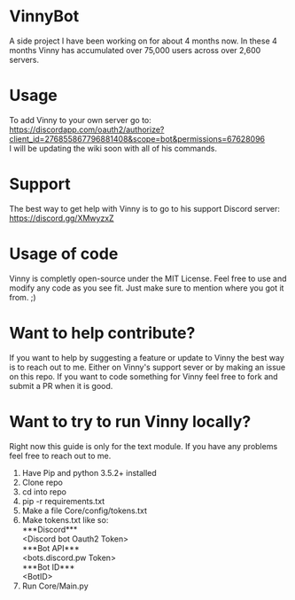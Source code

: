 # VinnyBot
A side project I have been working on for about 4 months now. In these 4 months Vinny has accumulated over 75,000 users across over 2,600 servers.

# Usage
To add Vinny to your own server go to: https://discordapp.com/oauth2/authorize?client_id=276855867796881408&scope=bot&permissions=67628096  
I will be updating the wiki soon with all of his commands. 

# Support
The best way to get help with Vinny is to go to his support Discord server: https://discord.gg/XMwyzxZ

# Usage of code
Vinny is completly open-source under the MIT License. Feel free to use and modify any code as you see fit. Just make sure to mention where you got it from. ;)

# Want to help contribute?
If you want to help by suggesting a feature or update to Vinny the best way is to reach out to me. Either on Vinny's support sever or by making an issue on this repo.
If you want to code something for Vinny feel free to fork and submit a PR when it is good.

# Want to try to run Vinny locally?
Right now this guide is only for the text module. If you have any problems feel free to reach out to me.

1. Have Pip and python 3.5.2+ installed
2. Clone repo
3. cd into repo
4. pip -r requirements.txt
5. Make a file Core/config/tokens.txt
6. Make tokens.txt like so:  
\*\*\*Discord\*\*\*  
\<Discord bot Oauth2 Token\>  
\*\*\*Bot API\*\*\*  
\<bots.discord.pw Token\>  
\*\*\*Bot ID\*\*\*  
\<BotID\>  
7. Run Core/Main.py
